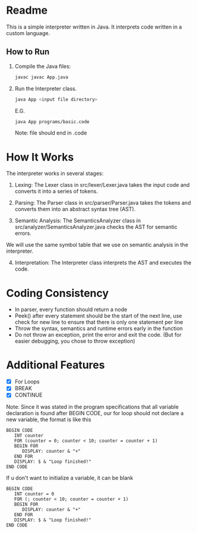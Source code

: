 # Readme

This is a simple interpreter written in Java. It interprets code written in a custom language.

## How to Run

1. Compile the Java files:

   ```sh
   javac javac App.java
   ```

2. Run the Interpreter class.

   ```sh
   java App <input file directory>
   ```

   E.G.

   ```sh
   java App programs/basic.code
   ```

   Note: file should end in .code

# How It Works

The interpreter works in several stages:

1. Lexing: The Lexer class in src/lexer/Lexer.java takes the input code and converts it into a series of tokens.

2. Parsing: The Parser class in src/parser/Parser.java takes the tokens and converts them into an abstract syntax tree (AST).

3. Semantic Analysis: The SemanticsAnalyzer class in src/analyzer/SemanticsAnalyzer.java checks the AST for semantic errors.

We will use the same symbol table that we use on semantic analysis in the interpreter.

4. Interpretation: The Interpreter class interprets the AST and executes the code.

# Coding Consistency

- In parser, every function should return a node
- Peek() after every statement should be the start of the next line, use check for new line to ensure that there is only one statement per line
- Throw the syntax, semantics and runtime errors early in the function
- Do not throw an exception, print the error and exit the code. (But for easier debugging, you chose to throw exception)

# Additional Features

- [x] For Loops
- [x] BREAK
- [x] CONTINUE

Note: Since it was stated in the program specifications that all variable declaration is found after BEGIN CODE, our for loop should not declare a new variable, the format is like this

```plaintext
BEGIN CODE
   INT counter
   FOR (counter = 0; counter < 10; counter = counter + 1)
   BEGIN FOR
      DISPLAY: counter & "+"
   END FOR
   DISPLAY: $ & "Loop finished!"
END CODE
```

If u don't want to initialize a variable, it can be blank

```plaintext
BEGIN CODE
   INT counter = 0
   FOR (; counter < 10; counter = counter + 1)
   BEGIN FOR
      DISPLAY: counter & "+"
   END FOR
   DISPLAY: $ & "Loop finished!"
END CODE
```
